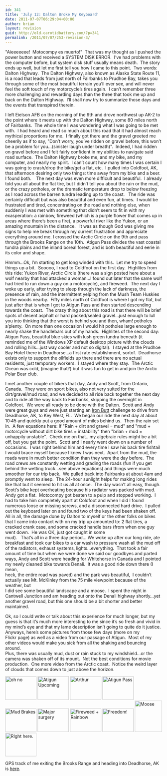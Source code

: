 ```yaml
---
id: 341
title: 'July 12: Dalton Broke My Keyboard'
date: 2011-07-07T06:29:04+00:00
author: brian
layout: revision
guid: http://old.carotidbattery.com/?p=341
permalink: /2011/07/07/253-revision-3/
---
```

> 

"Aieeeeeee!&#160; Motocompy es muerto!"&#160; That was my thought as I pushed the power button and received a SYSTEM DISK ERROR.&#160; I&#8217;ve had problems with  
the computer before, but system disk stuff usually means death.&#160; The story ends up well, but let me first tell you how I came to this point.&#160; Two words: Dalton Highway.&#160; The Dalton Highway, also known as Alaska State Route 11, is a road that leads from just north of Fairbanks to Prudhoe Bay, takes you through some of the most beautiful terrain you&#8217;ll ever see, and will never feel the soft touch of my motorcycle&#8217;s tires again.&#160; I can&#8217;t remember three more challenging and rewarding days than the three that took me up and back on the Dalton Highway.&#160; I&#8217;ll shall now try to summarize those days and the events that transpired therein.

I left Eielson AFB on the morning of the 9th and drove northwest up AK-2 to the point where it meets up with the Dalton Highway, some 80 miles north of Fairbanks.&#160; The whole time I was wondering what I was going to be met with.&#160; I had heard and read so much about this road that it had almost reach mythical proportions for me.&#160; I finally got there and the gravel greeted me cheerily as if to say, "Don&#8217;t worry, you&#8217;ve ridden on gravel before, this won&#8217;t be a problem for you&#8230;(sinister laugh under breath)".&#160; Indeed, I had ridden on gravel before and I felt fairly confident in my abilities to navigate said road surface.&#160; The Dalton Highway broke me, and my bike, and my computer, and nearly my spirit.&#160; I can&#8217;t count how many times I was certain I was going to crash/drop the bike/get a flat, etc.&#160; I pulled into Coldfoot, AK, that afternoon desiring only two things: time away from my bike and a beer.&#160; I found both.&#160;&#160;&#160; The next day was even more difficult and beautiful.&#160; I already told you all about the flat tire, but I didn&#8217;t tell you about the rain or the mud, or the crazy potholes, or the dramatic temperature drop to below freezing as I road across the barren tundra leading up to the coast.&#160;&#160; The ride was certainly difficult but was also beautiful and even fun, at times.&#160; I would be frustrated and tired, concentrating on the road and nothing else, when suddenly I was met with something that didn&#8217;t seem to fit in with my exasperation: a rainbow, fireweed (which is a purple flower that comes up in areas where there&#8217;s been a fire), a powerful river like the Yukon, or an amazing mountain in the distance.&#160;&#160; It was as though God was giving me signs to help me break through my current frustration and appreciate everything around me. I crossed the Arctic Circle on the 9th and pass through the Brooks Range on the 10th.&#160; Atigun Pass divides the vast coastal tundra plains and the inland boreal forest, and is both beautiful and eerie in its color and shape.

Hmmm&#8230;Ok, I&#8217;m starting to get long winded with this.&#160; Let me try to speed things up a bit.&#160; Sooooo, I road to Coldfoot on the first day.&#160; Highlites from this ride: Yukon River, Arctic Circle (there was a sign posted here about a wolf nearby that had attacked a woman&#8230;I found out later that the same wolf had tried to run down a guy on a motorcycle), and fireweed.&#160; The next day I woke up early, after trying to sleep through the lack of darkness, the presence of rain, and the intermittent yelping from the Mush Team Huskies in the woods nearby.&#160; Fifty miles north of Coldfoot is where I got my flat, but just after that is when I got to Atigun Pass and then started descending towards the coast.&#160; The crazy thing about this road is that there will be brief spots of decent asphalt or hard packed/sealed gravel&#8230;just enough to lull you into thinking that the worst is behind you and then, wham! potholes a&#8217;plenty.&#160; On more than one occasion I would hit potholes large enough to nearly shake the handlebars out of my hands.&#160; Highlites of the second day: Atigun Pass, beautiful blue skies with lush green tundra beneath (it reminded me of the Windows XP default desktop picture with the clouds and rolling hills&#8230;just way cooler and not so digital).&#160; I stayed at the Prudhoe Bay Hotel there in Deadhorse&#8230;a first rate establishment, sortof.&#160; Deadhorse exists only to support the oilfields up there and there are no actual residents, just temporary workers.&#160; I stayed where they stay.&#160; The Arctic Ocean was cold, (imagine that?) but it was fun to get in and join the Arctic Polar Bear club.

I met another couple of bikers that day, Andy and Scott, from Ontario, Canada.&#160; They were on sport bikes, also not very suited for the dirt/gravel/mud road, and we decided to all ride back together the next day and to ride all the way back to Fairbanks, skipping the overnight in Coldfoot.&#160; We were all ready to be done with the Dalton.&#160; Scott and Andy were great guys and were just starting an [Iron Butt](http://www.ironbutt.com/about/default.cfm) challenge to drive from Deadhorse, AK, to Key West, FL.&#160; We began our ride the next day at about 10:45 and quickly put a good amount of miles behind us.&#160; Then the rain set in.&#160; A few equations here: If "Rain + dirt and gravel = mud" and "mud + motorcycle without dirt bike tires = instability" then "brian + mud = unhappily unstable".&#160; Check me on that&#8230;my algebraic rules might be a bit off, but you get the point.&#160; Scott and I nearly went down on a number of occasions.&#160; I was right behind him and every time I saw his back tire fishtail I would brace myself because I knew I was next.&#160; Apart from the mud, the roads were in much better condition than they were the day before.&#160; The road crews are constantly wetting and grading the roads (fun if you get behind the wetting truck&#8230;see above equations) and things were much smoother for our trip back.&#160; We pulled back into Fairbanks at about 4am and promptly went to sleep.&#160; The 24-hour sunlight helps for making long rides like that but it seemed to hit us all at once.&#160; The day wasn&#8217;t all easy, though.&#160; Scott&#8217;s bike kept overheating because his radiator was packed with mud.&#160; Andy got a flat.&#160; Motocompy got beaten to a pulp and stopped working.&#160; I had to take him completely apart at Coldfoot and when I did I found numerous loose or missing screws, and a disconnected hard drive.&#160; I pulled out the keyboard later on and found two of the keys had been shaken off.&#160; All in all, the damage done by Dalton to myself or the other folks on bikes that I came into contact with on my trip up amounted to: 2 flat tires, a cracked crank case, and some cracked handle bars (from when one guy went down.&#160; He was OK, just got caught in some  
mud).&#160;&#160; That&#8217;s all in a three day period&#8230; We woke up after our long ride, ate breakfast and took our bikes to a car wash to pressure wash all the mud off of the radiators, exhaust systems, lights&#8230;everything.&#160; That took a fair amount of time but when we were done we said our goodbyes and parted ways, Andy and Scott were heading for Whitehorse in Canada and I pointed my newly cleaned bike towards Denali.&#160; It was a good ride down there (I mean,  
heck, the entire road was paved) and the park was beautiful,&#160; I couldn&#8217;t actually see Mt. McKinley from the 75 mile viewpoint because of the weather, but  
I did see some beautiful landscape and a moose.&#160; I spent the night in Cantwell Junction and am heading out onto the Denali highway shortly&#8230;yet  
another gravel road, but this one should be a bit shorter and better maintained.

Ok, so I could write or talk about this experience for much longer, but my guess is that it&#8217;s much more interesting to me since it&#8217;s so fresh and vivid in  
my mind&#8217;s eye and that my lame description isn&#8217;t going to quite do it justice.&#160; Anyways, here&#8217;s some pictures from those few days (more on my  
Flickr page) as well as a video from our passage of Atigun.&#160; Most of my other videos would make you sick from all the shaking and bouncing around.&#160;  
Plus, there was usually mud, dust or rain stuck to my windshield&#8230;or the camera was shaken off of its mount.&#160; Not the best conditions for movie  
production.&#160; One more video from the Arctic coast.&#160; Notice the weird layer of clouds that comes down to just above the horizon.

<p style="margin-bottom: 0in">
  <p>
    <a title="Photo Sharing" href="http://www.flickr.com/photos/64293054@N00/188643311/"><img alt="oh no" src="http://static.flickr.com/60/188643311_bb4a4ff013_t.jpg" width="100" height="75" /></a> <a title="Photo Sharing" href="http://www.flickr.com/photos/64293054@N00/188643350/"><img alt="Atigun Upcoming" src="http://static.flickr.com/46/188643350_3c91a12fa9_t.jpg" width="100" height="75" /></a> <a title="Photo Sharing" href="http://www.flickr.com/photos/64293054@N00/188643334/"><img alt="Arthur" src="http://static.flickr.com/46/188643334_d3add3061d_t.jpg" width="100" height="75" /></a> <a title="Photo S<br />&#13;&#10;haring" href="http://www.flickr.com/photos/64293054@N00/188643372/"><img alt="Atigun Pass" src="http://static.flickr.com/75/188643372_b77e584e82_t.jpg" width="100" height="75" /></a> <a title="Photo Sharing" href="http://www.flickr.com/photos/64293054@N00/188643411/"><img alt="Mud Brakes" src="http://static.flickr.com/67/188643411_8ba5fd3fa1_t.jpg" width="100" height="75" /></a> <a title="Photo Sharing" href="http://www.flickr.com/photos/64293054@N00/188643420/"><img alt="Major surgery" src="http://static.flickr.com/66/188643420_c8bda995b8_t.jpg" width="100" height="75" /></a> <a title="Photo Sharing" href="http://www.flickr.com/photos/64293054@N00/188643443/"><img alt="Fireweed + Rainbow" src="http://static.flickr.com/68/188643443_fa7b83dcd3_t.jpg" width="100" height="75" /></a> <a title="Photo Sharing" href="http://www.flickr.com/photos/64293054@N00/188643464/"><img alt="Freedom!" src="http://static.flickr.com/70/188643464_ad81767264_t.jpg" width="100" height="75" /></a> <a title="Photo Sharing" href="http://www.flickr.com/photos/64293054@N00/188813772/"><img alt="Moose" src="http://static.flickr.com/70/188813772_5f9477ae9e_t.jpg" width="87" height="100" /></a> <a title="Photo Sharing" href="http://www.flickr.com/photos/64293054@N00/188813746/"><img alt="RIght here." src="http://static.flickr.com/67/188813746_af8b0a14de_t.jpg" width="100" height="75" /></a>
  </p>
  
  <p>
    GPS track of me exiting the Brooks Range and heading into Deadhorse, AK is <a href="http://old.carotidbattery.com/10jul06.htm">here</a>.
  </p>
</p>